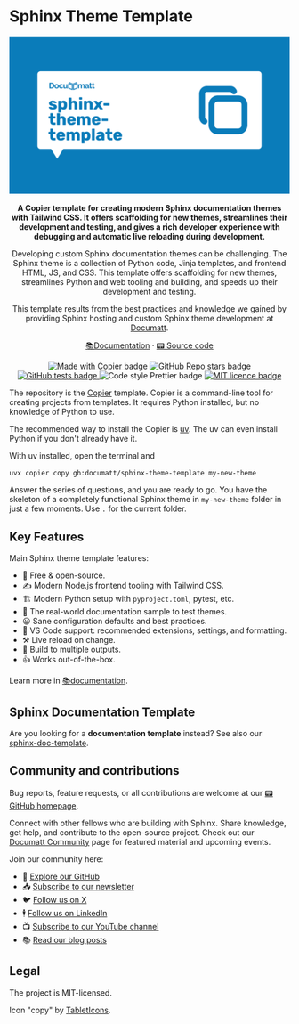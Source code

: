 # Sphinx Theme Template

<div align="center">

<a href="https://documatt.com/sphinx-theme-template">
    <img src="https://github.com/documatt/sphinx-theme-template/blob/main/hero.png?raw=true" alt="Project hero image">
</a>

<!-- overview -->

<p><strong>A Copier template for creating modern Sphinx documentation themes with Tailwind CSS. It offers scaffolding for new themes, streamlines their development and testing, and gives a rich developer experience with debugging and automatic live reloading during development.</strong></p>

<p>Developing custom Sphinx documentation themes can be challenging. The  Sphinx theme is a collection of Python code, Jinja templates, and frontend HTML, JS, and CSS. This template offers scaffolding for new themes, streamlines Python and web tooling and building, and speeds up their development and testing.</p>

<p>This template results from the best practices and knowledge we gained by providing Sphinx hosting and custom Sphinx theme development at <a href="https://documatt.com">Documatt</a>.</p>

<!-- .overview -->

<p>
    <a href="https://documatt.com/sphinx-theme-template">📚Documentation</a> ·
    <a href="https://github.com/documatt/sphinx-theme-template">📟 Source code</a>
</p>

<p>
    <a href="https://github.com/copier-org/copier"><img src="https://img.shields.io/endpoint?url=https://raw.githubusercontent.com/copier-org/copier/master/img/badge/badge-grayscale-inverted-border-orange.json&labelColor=097cba&color=163B36" alt="Made with Copier badge"/></a>
    <a href="https://github.com/documatt/sphinx-theme-template">
        <img src="https://img.shields.io/github/stars/documatt/sphinx-theme-template?style=flat&logo=github&labelColor=097cba&color=163B36" alt="GitHub Repo stars badge">
    </a>
    <a href="https://github.com/documatt/sphinx-theme-template/actions/workflows/test.yaml">
        <img src="https://github.com/documatt/sphinx-theme-template/actions/workflows/test.yaml/badge.svg" alt="GitHub tests badge">
    </a>
    <img src="https://img.shields.io/badge/codestyle-Prettier-blue?labelColor=097cba&color=163B36" alt="Code style Prettier badge">
    <a href="https://raw.githubusercontent.com/documatt/sphinx-theme-template/refs/heads/main/LICENSE">
        <img src="https://img.shields.io/badge/license-MIT-blue?labelColor=097cba&color=163B36" alt="MIT licence badge">
    </a>
</p>

</div>

<!-- Very short intro -->

The repository is the [Copier](https://copier.readthedocs.io) template. Copier is a command-line tool for creating projects from templates. It requires Python installed, but no knowledge of Python to use.

The recommended way to install the Copier is [uv](https://docs.astral.sh/uv/). The uv can even install Python if you don't already have it.

With uv installed, open the terminal and

```
uvx copier copy gh:documatt/sphinx-theme-template my-new-theme
```

Answer the series of questions, and you are ready to go. You have the skeleton of a completely functional Sphinx theme in `my-new-theme` folder in just a few moments. Use `.` for the current folder.

## Key Features

<!-- features -->

Main Sphinx theme template features:

- 💯 Free & open-source.
- ✍️ Modern Node.js frontend tooling with Tailwind CSS.
- 🏗️ Modern Python setup with `pyproject.toml`, pytest, etc.
- 📒 The real-world documentation sample to test themes.
- 😀 Sane configuration defaults and best practices.
- 🎨 VS Code support: recommended extensions, settings, and formatting.
- ⚒️ Live reload on change.
- 💾 Build to multiple outputs.
- 👍 Works out-of-the-box.

<!-- .features -->

Learn more in [📚documentation](https://documatt.com/sphinx-theme-template).

## Sphinx Documentation Template

Are you looking for a **documentation template** instead? See also our [sphinx-doc-template](https://github.com/documatt/sphinx-doc-template).

## Community and contributions

Bug reports, feature requests, or all contributions are welcome at our [📟 GitHub homepage](https://github.com/documatt/sphinx-theme-template/).

Connect with other fellows who are building with Sphinx. Share knowledge, get help, and contribute to the open-source project. Check out our [Documatt Community](https://documatt.com/community) page for featured material and upcoming events.

Join our community here:

- 🌟 [Explore our GitHub](https://github.com/documatt)
- 📥 [Subscribe to our newsletter](https://documatt.com/newsletter-signup/)
- 🐦 [Follow us on X](https://x.com/documattcom)
- 🕴️ [Follow us on LinkedIn](https://www.linkedin.com/company/documattcom)
- 📺 [Subscribe to our YouTube channel](https://www.youtube.com/@Documatt)
- 📚 [Read our blog posts](https://documatt.com/blog)

## Legal

The project is MIT-licensed.

Icon "copy" by [TabletIcons](https://tablericons.com/icon/copy).
